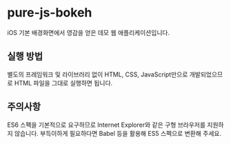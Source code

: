 # pure-js-bokeh
iOS 기본 배경화면에서 영감을 얻은 데모 웹 애플리케이션입니다.

## 실행 방법
별도의 프레임워크 및 라이브러리 없이 HTML, CSS, JavaScript만으로 개발되었으므로 HTML 파일을 그대로 실행하면 됩니다.

## 주의사항
ES6 스펙을 기본적으로 요구하므로 Internet Explorer와 같은 구형 브라우저를 지원하지 않습니다.
부득이하게 필요하다면 Babel 등을 활용해 ES5 스펙으로 변환해 주세요.
